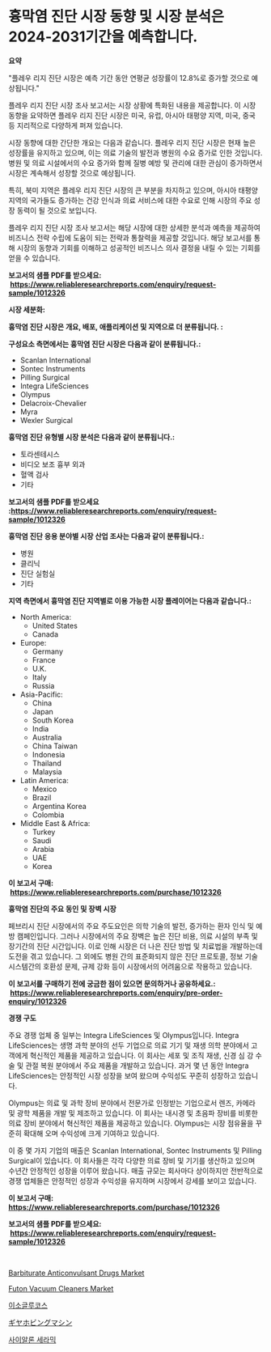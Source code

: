 <p><h1>흉막염 진단 시장 동향 및 시장 분석은 2024-2031기간을 예측합니다.</h1></p><p><strong>요약</strong></p>
<p><p>"플레우 리지 진단 시장은 예측 기간 동안 연평균 성장률이 12.8%로 증가할 것으로 예상됩니다."</p><p>플레우 리지 진단 시장 조사 보고서는 시장 상황에 특화된 내용을 제공합니다. 이 시장 동향을 요약하면 플레우 리지 진단 시장은 미국, 유럽, 아시아 태평양 지역, 미국, 중국 등 지리적으로 다양하게 퍼져 있습니다. </p><p>시장 동향에 대한 간단한 개요는 다음과 같습니다. 플레우 리지 진단 시장은 현재 높은 성장률을 유지하고 있으며, 이는 의료 기술의 발전과 병원의 수요 증가로 인한 것입니다. 병원 및 의료 시설에서의 수요 증가와 함께 질병 예방 및 관리에 대한 관심이 증가하면서 시장은 계속해서 성장할 것으로 예상됩니다.</p><p>특히, 북미 지역은 플레우 리지 진단 시장의 큰 부분을 차지하고 있으며, 아시아 태평양 지역의 국가들도 증가하는 건강 인식과 의료 서비스에 대한 수요로 인해 시장의 주요 성장 동력이 될 것으로 보입니다. </p><p>플레우 리지 진단 시장 조사 보고서는 해당 시장에 대한 상세한 분석과 예측을 제공하여 비즈니스 전략 수립에 도움이 되는 전략과 통찰력을 제공할 것입니다. 해당 보고서를 통해 시장의 동향과 기회를 이해하고 성공적인 비즈니스 의사 결정을 내릴 수 있는 기회를 얻을 수 있습니다.</p></p>
<p><strong>보고서의 샘플 PDF를 받으세요: &nbsp;<a href="https://www.reliableresearchreports.com/enquiry/request-sample/1012326">https://www.reliableresearchreports.com/enquiry/request-sample/1012326</a></strong></p>
<p><strong>시장 세분화:</strong></p>
<p><strong> 흉막염 진단 시장은 개요, 배포, 애플리케이션 및 지역으로 더 분류됩니다. :</strong></p>
<p><strong>구성요소 측면에서는 흉막염 진단 시장은 다음과 같이 분류됩니다.:</strong></p>
<p><ul><li>Scanlan International</li><li>Sontec Instruments</li><li>Pilling Surgical</li><li>Integra LifeSciences</li><li>Olympus</li><li>Delacroix-Chevalier</li><li>Myra</li><li>Wexler Surgical</li></ul></p>
<p><strong> 흉막염 진단 유형별 시장 분석은 다음과 같이 분류됩니다.:</strong></p>
<p><ul><li>토라센테시스</li><li>비디오 보조 흉부 외과</li><li>혈액 검사</li><li>기타</li></ul></p>
<p><strong>보고서의 샘플 PDF를 받으세요 :<a href="https://www.reliableresearchreports.com/enquiry/request-sample/1012326">https://www.reliableresearchreports.com/enquiry/request-sample/1012326</a></strong></p>
<p><strong> 흉막염 진단 응용 분야별 시장 산업 조사는 다음과 같이 분류됩니다.:</strong></p>
<p><ul><li>병원</li><li>클리닉</li><li>진단 실험실</li><li>기타</li></ul></p>
<p><strong>지역 측면에서 흉막염 진단 지역별로 이용 가능한 시장 플레이어는 다음과 같습니다.:</strong></p>
<p><ul>
    <li>
        North America:
        <ul>
            <li>United States</li>
            <li>Canada</li>
        </ul>
    </li>
    <li>
        Europe:
        <ul>
            <li>Germany</li>
            <li>France</li>
            <li>U.K.</li>
            <li>Italy</li>
            <li>Russia</li>
        </ul>
    </li>
    <li>
        Asia-Pacific:
        <ul>
            <li>China</li>
            <li>Japan</li>
            <li>South Korea</li>
            <li>India</li>
            <li>Australia</li>
            <li>China Taiwan</li>
            <li>Indonesia</li>
            <li>Thailand</li>
            <li>Malaysia</li>
        </ul>
    </li>
    <li>
        Latin America:
        <ul>
            <li>Mexico</li>
            <li>Brazil</li>
            <li>Argentina Korea</li>
            <li>Colombia</li>
        </ul>
    </li>
    <li>
        Middle East & Africa:
        <ul>
            <li>Turkey</li>
            <li>Saudi</li>
            <li>Arabia</li>
            <li>UAE</li>
            <li>Korea</li>
        </ul>
    </li>
    </ul></p>
<p><strong>이 보고서 구매: &nbsp;<a href="https://www.reliableresearchreports.com/purchase/1012326">https://www.reliableresearchreports.com/purchase/1012326</a></strong></p>
<p><strong>흉막염 진단의 주요 동인 및 장벽 시장</strong></p>
<p><p>페브리시 진단 시장에서의 주요 주도요인은 의학 기술의 발전, 증가하는 환자 인식 및 예방 캠페인입니다. 그러나 시장에서의 주요 장벽은 높은 진단 비용, 의료 시설의 부족 및 장기간의 진단 시간입니다. 이로 인해 시장은 더 나은 진단 방법 및 치료법을 개발하는데 도전을 겪고 있습니다. 그 외에도 병원 간의 표준화되지 않은 진단 프로토콜, 정보 기술 시스템간의 호환성 문제, 규제 강화 등이 시장에서의 어려움으로 작용하고 있습니다.</p></p>
<p><strong>이 보고서를 구매하기 전에 궁금한 점이 있으면 문의하거나 공유하세요.: &nbsp;<a href="https://www.reliableresearchreports.com/enquiry/pre-order-enquiry/1012326">https://www.reliableresearchreports.com/enquiry/pre-order-enquiry/1012326</a></strong></p>
<p><strong>경쟁 구도</strong></p>
<p><p>주요 경쟁 업체 중 일부는 Integra LifeSciences 및 Olympus입니다. Integra LifeSciences는 생명 과학 분야의 선두 기업으로 의료 기기 및 재생 의학 분야에서 고객에게 혁신적인 제품을 제공하고 있습니다. 이 회사는 세포 및 조직 재생, 신경 심 강 수술 및 관절 복원 분야에서 주요 제품을 개발하고 있습니다. 과거 몇 년 동안 Integra LifeSciences는 안정적인 시장 성장을 보여 왔으며 수익성도 꾸준히 성장하고 있습니다.</p><p>Olympus는 의료 및 과학 장비 분야에서 전문가로 인정받는 기업으로서 렌즈, 카메라 및 광학 제품을 개발 및 제조하고 있습니다. 이 회사는 내시경 및 초음파 장비를 비롯한 의료 장비 분야에서 혁신적인 제품을 제공하고 있습니다. Olympus는 시장 점유율을 꾸준히 확대해 오며 수익성에 크게 기여하고 있습니다.</p><p>이 중 몇 가지 기업의 매출은 Scanlan International, Sontec Instruments 및 Pilling Surgical이 있습니다. 이 회사들은 각각 다양한 의료 장비 및 기기를 생산하고 있으며 수년간 안정적인 성장을 이루어 왔습니다. 매출 규모는 회사마다 상이하지만 전반적으로 경쟁 업체들은 안정적인 성장과 수익성을 유지하며 시장에서 강세를 보이고 있습니다.</p></p>
<p><strong>이 보고서 구매: &nbsp; <a href="https://www.reliableresearchreports.com/purchase/1012326">https://www.reliableresearchreports.com/purchase/1012326</a></strong></p>
<p><strong>보고서의 샘플 PDF를 받으세요: &nbsp;<a href="https://www.reliableresearchreports.com/enquiry/request-sample/1012326">https://www.reliableresearchreports.com/enquiry/request-sample/1012326</a></strong><strong></strong></p>
<p>&nbsp;</p>
<p><p><a href="https://issuu.com/reportprime-2/docs/barbiturate-anticonvulsant-drugs-market-size-2030.">Barbiturate Anticonvulsant Drugs Market</a></p><p><a href="https://github.com/gulaimolin/Market-Research-Report-List-3/blob/main/futon-vacuum-cleaners-market.md">Futon Vacuum Cleaners Market</a></p><p><a href="https://medium.com/@lioneljeyrde454564576/%EC%9D%B4%EC%86%8C%EA%B8%80%EB%A3%A8%EC%BD%94%EC%8A%A4-%EC%8B%9C%EC%9E%A5-%EB%B3%B4%EA%B3%A0%EC%84%9C%EB%8A%94-%EC%9D%B4-%EC%8B%9C%EC%9E%A5%EC%9D%98-%EC%B5%9C%EC%8B%A0-%ED%8A%B8%EB%A0%8C%EB%93%9C%EC%99%80-%EC%84%B1%EC%9E%A5-%EA%B8%B0%ED%9A%8C%EB%A5%BC-%EB%B3%B4%EC%97%AC%EC%A4%8D%EB%8B%88%EB%8B%A4-f2922a08d3af">이소글루코스</a></p><p><a href="https://github.com/DonaldShaw1965/Market-Research-Report-List-1/blob/main/74250976939.md">ギヤホビングマシン</a></p><p><a href="https://medium.com/@vlcostes/%EC%8B%A4%EB%A6%AC%EC%BD%98%EC%95%8C%EB%A3%A8%EB%AF%B8%EB%8A%84%EC%98%A5%EC%82%AC%EC%9D%B4%EB%93%9C-%EC%84%B8%EB%9D%BC%EB%AF%B9-%EC%8B%9C%EC%9E%A5-%EA%B7%9C%EB%AA%A8-%EC%8B%9C%EC%9E%A5-%EC%A0%84%EB%A7%9D-%EB%B0%8F-%EC%8B%9C%EC%9E%A5-%EC%98%88%EC%B8%A1-2024%EB%85%84%EB%B6%80%ED%84%B0-2031%EB%85%84-f1a23aaf168b">사이알론 세라믹</a></p></p>